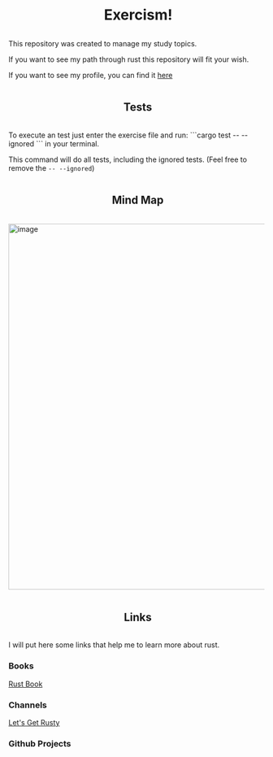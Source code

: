 <h1 align="center"><img align="center"  height="54px" />  Exercism!</h1>

This repository was created to manage my study topics.

If you want to see my path through rust this repository will fit your wish.

If you want to see my profile, you can find it [here](https://exercism.org/profiles/junque1r4)

<h2 align="center"><img align="center"  height="54px" />  Tests</h2>
To execute an test just enter the exercise file and run:
```cargo test -- --ignored ``` in your terminal.

This command will do all tests, including the ignored tests. (Feel free to remove the ```-- --ignored```)

<h2 align="center"><img align="center"  height="54px" />  Mind Map</h2>

<img allign="center" width="720" alt="image" src="https://user-images.githubusercontent.com/39351332/172285458-c6112121-4772-4b6b-9e66-84509896a2d9.png">

<h2 align="center"><img align="center"  height="54px" />  Links</h2>
I will put here some links that help me to learn more about rust.

### Books
[Rust Book](https://doc.rust-lang.org/book/)
### Channels
[Let's Get Rusty](https://www.youtube.com/c/LetsGetRusty)
### Github Projects